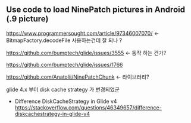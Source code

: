 

## Use code to load NinePatch pictures in Android (.9 picture)

https://www.programmersought.com/article/97346007070/
<- BitmapFactory.decodeFile 사용하는건데 잘 되나 ?


https://github.com/bumptech/glide/issues/3555
<- 동작 하는 건가?


https://github.com/bumptech/glide/issues/1766



https://github.com/Anatolii/NinePatchChunk
<- 라이브러리?



glide 4.x 부터 disk cache strategy 가 변경되었군
- Difference DiskCacheStrategy in Glide v4
https://stackoverflow.com/questions/46349657/difference-diskcachestrategy-in-glide-v4
<!--stackedit_data:
eyJoaXN0b3J5IjpbMTkyMzY3NTM4NywtNjI0MTgwNDYyLDE4OT
M1MzE1M119
-->